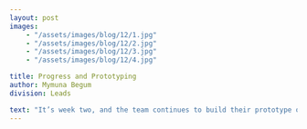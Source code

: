 ```yaml
---
layout: post
images:
    - "/assets/images/blog/12/1.jpg"
    - "/assets/images/blog/12/2.jpg"
    - "/assets/images/blog/12/3.jpg"
    - "/assets/images/blog/12/4.jpg"

title: Progress and Prototyping
author: Mymuna Begum
division: Leads

text: "It’s week two, and the team continues to build their prototype of the robot. Three different versions of the shooter and the rope climber were designed and a sheet metal version of the shooter is currently being prototyped. Programming successfully developed vision and mentors have taught every single new member how to CAD."
---
```


